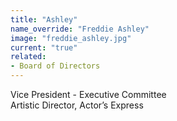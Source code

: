 ```yaml
---
title: "Ashley"
name_override: "Freddie Ashley"
image: "freddie_ashley.jpg"
current: "true"
related:
- Board of Directors
---
```


Vice President - Executive Committee\
Artistic Director, Actor’s Express